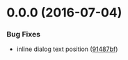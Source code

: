 <a name="0.0.0"></a>
# 0.0.0 (2016-07-04)


### Bug Fixes

* inline dialog text position ([91487bf](https://aui-team-bot/https://bitbucket.org/atlassian/atlaskit/commits/91487bf))



